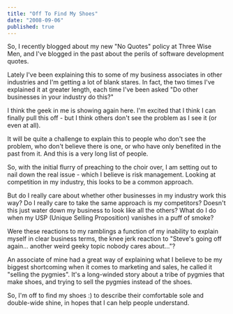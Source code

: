 ```yaml
---
title: "Off To Find My Shoes"
date: "2008-09-06"
published: true
---
```


So, I recently blogged about my new "No Quotes" policy at Three Wise Men, and I've blogged in the past about the perils of software development quotes.

Lately I've been explaining this to some of my business associates in other industries and I'm getting a lot of blank stares. In fact, the two times I've explained it at greater length, each time I've been asked "Do other businesses in your industry do this?"

I think the geek in me is showing again here. I'm excited that I think I can finally pull this off - but I think others don't see the problem as I see it (or even at all).

It will be quite a challenge to explain this to people who don't see the problem, who don't believe there is one, or who have only benefited in the past from it. And this is a very long list of people.

So, with the initial flurry of preaching to the choir over, I am setting out to nail down the real issue - which I believe is risk management. Looking at competition in my industry, this looks to be a common approach.

But do I really care about whether other businesses in my industry work this way? Do I really care to take the same approach is my competitors? Doesn't this just water down my business to look like all the others? What do I do when my USP (Unique Selling Proposition) vanishes in a puff of smoke?

Were these reactions to my ramblings a function of my inability to explain myself in clear business terms, the knee jerk reaction to "Steve's going off again... another weird geeky topic nobody cares about..."?

An associate of mine had a great way of explaining what I believe to be my biggest shortcoming when it comes to marketing and sales, he called it "selling the pygmies". It's a long-winded story about a tribe of pygmies that make shoes, and trying to sell the pygmies instead of the shoes.

So, I'm off to find my shoes :) to describe their comfortable sole and double-wide shine, in hopes that I can help people understand.
